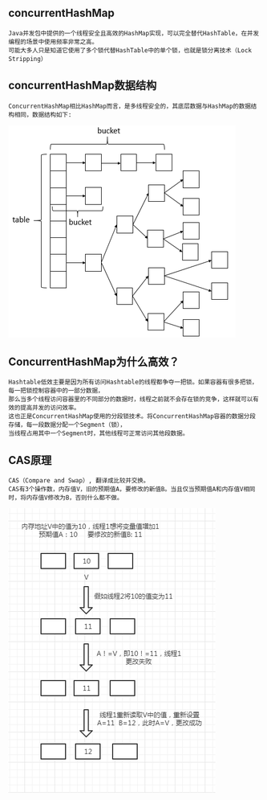 ## concurrentHashMap
    Java并发包中提供的一个线程安全且高效的HashMap实现，可以完全替代HashTable，在并发编程的场景中使用频率非常之高。
    可能大多人只是知道它使用了多个锁代替HashTable中的单个锁，也就是锁分离技术（Lock Stripping）
## concurrentHashMap数据结构
    ConcurrentHashMap相比HashMap而言，是多线程安全的，其底层数据与HashMap的数据结构相同，数据结构如下:
![Alt text](../concurrentHashMap/数据结构.png)


## ConcurrentHashMap为什么高效？
    Hashtable低效主要是因为所有访问Hashtable的线程都争夺一把锁。如果容器有很多把锁，每一把锁控制容器中的一部分数据，
    那么当多个线程访问容器里的不同部分的数据时，线程之前就不会存在锁的竞争，这样就可以有效的提高并发的访问效率。
    这也正是ConcurrentHashMap使用的分段锁技术。将ConcurrentHashMap容器的数据分段存储，每一段数据分配一个Segment（锁），
    当线程占用其中一个Segment时，其他线程可正常访问其他段数据。

## CAS原理
    CAS（Compare and Swap）, 翻译成比较并交换。
    CAS有3个操作数，内存值V，旧的预期值A，要修改的新值B。当且仅当预期值A和内存值V相同时，将内存值V修改为B，否则什么都不做。
![Alt text](../concurrentHashMap/cas图解.png)
